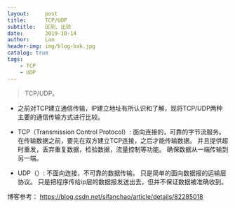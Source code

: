 ```yaml
---
layout:     post
title:      TCP/UDP
subtitle:   区别、比较
date:       2019-10-14
author:     Lan
header-img: img/blog-bak.jpg
catalog: true
tags:
    - TCP
    - UDP
---
```

>TCP/UDP。

- 之前对TCP建立通信传输，IP建立地址有所认识和了解，现将TCP/UDP两种主要的通信传输方式进行比较。

- TCP（Transmission Control Protocol）:
  面向连接的，可靠的字节流服务。
  在传输数据之前，要先在双方建立TCP连接，之后才能传输数据。
  并且提供超时重发，丢弃重复数据，检验数据，流量控制等功能。
  确保数据从一端传输到另一端。
- UDP（）:
  不面向连接，不可靠的数据传输。
  只是简单的面向数据报的运输层协议。
  只是把程序传给ip层的数据报发送出去，但并不保证数据被准确收到。


博客参考：
https://blog.csdn.net/sifanchao/article/details/82285018